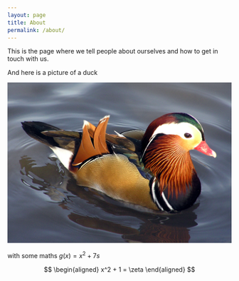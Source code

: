 ```yaml
---
layout: page
title: About
permalink: /about/
---
```



This is the page where we tell people about ourselves and how to get in touch with us.

And here is a picture of a duck

![A duck](/images/about/Mandarin-Duck-3823799594.jpeg)

with some maths $g(x) = x^2 + 7s$

$$
\begin{aligned}
x^2 + 1 = \zeta
\end{aligned}
$$
